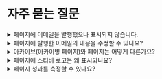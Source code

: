 # 자주 묻는 질문

<details>

<summary>페이지에 이메일을 발행했으나 표시되지 않습니다.</summary>

#### 이메일을 발송한 \[주소록]과 페이지/아카이브가 연결된 \[주소록]이 일치하는지 확인해 주세요.

페이지는 \[주소록]과 연결됩니다. 발송 완료된 이메일의 \[주소록]과 페이지가 연결된 \[주소록]이 같은 주소록인지 살펴봐 주세요.

#### \[전체 공개로 발행] 됐는지 확인해 주세요.

페이지에 이메일을 발행하기 위해서는 전체 공개로 발행되어 있어야 합니다. 발송 완료된 이메일 \[오른쪽 더보기(v) 버튼 → 발행 설정하기 → 전체 공개로 발행하기]로 발행되어 있는지 살펴봐 주세요.

</details>

<details>

<summary>페이지에 발행한 이메일의 내용을 수정할 수 있나요?</summary>

이메일의 특성상 발송 완료된 이메일은 수정할 수 없습니다. 구독자의 메일함에 전달된 이메일을 수정할 수 있는 권한은 구독자의 이메일 서비스(예: G메일, 네이버 메일 등)에만 존재하기 때문입니다.

다만, 아래 방법으로 페이지나 아카이브에 발행된 내용이나 이메일 공유용 URL의 내용을 임의로 수정할 수 있습니다.

1. 수정하고 싶은 이메일을 \[복사] 합니다.
2. 복사한 이메일을 수정합니다.
3. 페이지(아카이브)와 연결된 주소록에 임의로 이메일을 발송할 \[그룹]을 추가하고, 그룹에는 이메일을 받아도 무방한 구독자 이메일 주소를 추가합니다.
4. 수정한 이메일을 그룹에 발송합니다.
5. 발송이 완료된 이메일을 다시 발행합니다. 이전에 발행한 이메일은 \[[발행 취소하기](https://docs.channel.io/helpdesk-test/ko/articles/%EC%9D%B4%EB%A9%94%EC%9D%BC-%EC%95%84%EC%B9%B4%EC%9D%B4%EB%B9%99%ED%95%98%EA%B8%B0-803e71c7#%EB%B0%9C%ED%96%89-%EC%B7%A8%EC%86%8C%ED%95%98%EA%B8%B0)]를 진행해 주세요.

_\* 이때, 발송 일자는 달라지는 점 참고해 주세요._

</details>

<details>

<summary>아카이브(아카이빙 페이지)와 페이지는 어떻게 다른가요?</summary>

#### 페이지는 기능이 확장된 아카이브(아카이빙 페이지)라고 정의할 수 있습니다.

페이지와 아카이브는 발송한 이메일을 하나의 페이지에 모아두고 구독자에게 제공할 수 있다는 점에서는 공통점을 가지지만 페이지를 사용하게 되면 더 확장된 사용 경험을 느낄 수 있습니다.&#x20;

페이지와 아카이브의 구체적인 차이점은 아래와 같습니다.&#x20;

**워크스페이스당 만들 수 있는 개수**

아카이브는 주소록 당 하나를 만들 수 있으나, 페이지는 워크스페이스 당 하나를 만들 수 있습니다.페이지는 아카이브보다 사용할 수 있는 개수는 적은 대신에 더 많은 기능을 제공하고 있습니다.&#x20;

**브랜딩**

페이지에서 뉴스레터 브랜딩을 위한 더 많은 기능을 제공하고 있습니다. 헤더 이미지, 프로필 사진, 뉴스레터 소개글을 작성할 수 있고 가지고 있는 SNS 채널이 있다면 페이지에 등록해서 사용할 수 있습니다. 페이지에서 바로 구독 신청도 가능하기 때문에 구독자를 모으는 데에도 좀 더 도움이 됩니다.&#x20;

**유료, 무료 콘텐츠 구분 여부**

페이지를 사용하면 이미 발행한 뉴스레터를 유료 구독자에게만 공개할지 또는 모든 구독자에게 공개할지 여부를 사용자가 직접 선택할 수 있습니다. 아카이브는 콘텐츠 공개 여부를 설정할 수 없습니다.&#x20;

**구독자 로그인**

페이지와 연결된 주소록의 구독자는 페이지로 로그인을 할 수 있고 이 페이지에서 자신의 구독 정보도 직접 수정할 수 있습니다. 아카이브에서는 로그인 기능은 제공하지 않고 있습니다.&#x20;

**페이지 네비게이션**

아카이브에서는 이메일 목록에서 각각을 클릭했을 때 새 창이 열리면서 새 창에서 뉴스레터를 확인하는 방식입니다. 그러나 페이지에서는 한 화면에서 사용자가 다음, 이전 뉴스레터로 보다 더 쉽게 이동하며 콘텐츠를 확인할 수 있습니다.

</details>

<details>

<summary>페이지에 스티비 로고는 왜 표시되나요?</summary>

페이지 하단에 표시되는 로고는 무료 요금제인 '스타터 요금제' 또는 '크리에이터 트랙' 등 스티비의 지원을 받는 경우 표시되는 '스폰서 로고'입니다. 유료인 '스탠다드 요금제'를 사용하면 이 로고는 표시되지 않습니다.

요금제에 대한 자세한 설명은 [요금제와 결제](broken-reference)를 참고해 주세요.

</details>

<details>

<summary>페이지 성과를 측정할 수 있나요?</summary>

#### 구글 애널리틱스와 페이지를 연동하면, 페이지 성과를 측정할 수 있습니다. <a href="#analytics" id="analytics"></a>

\[페이지 → 구글 애널리틱스 연동 → 연동하기]를 눌러 구글 애널리틱스와 페이지를 연동할 수 있어요. 자세한 내용은 여기를 참고해 주세요.

</details>
